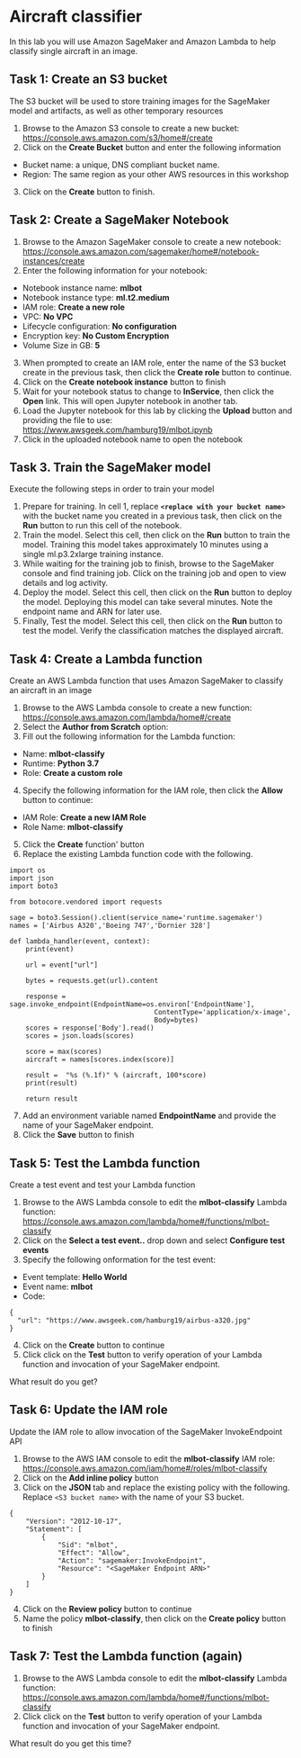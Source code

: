 
# Aircraft classifier
In this lab you will use Amazon SageMaker and Amazon Lambda to help classify single aircraft in an image.

## Task 1: Create an S3 bucket
The S3 bucket will be used to store training images for the SageMaker model and artifacts, as well as other temporary resources
1. Browse to the Amazon S3 console to create a new bucket: https://console.aws.amazon.com/s3/home#/create
2. Click on the **Create Bucket** button and enter the following information
* Bucket name: a unique, DNS compliant bucket name.
* Region: The same region as your other AWS resources in this workshop
3. Click on the **Create** button to finish.

## Task 2: Create a SageMaker Notebook
1. Browse to the Amazon SageMaker console to create a new notebook: https://console.aws.amazon.com/sagemaker/home#/notebook-instances/create
2. Enter the following information for your notebook:
* Notebook instance name: **mlbot**
* Notebook instance type: **ml.t2.medium**
* IAM role: **Create a new role**
* VPC: **No VPC**
* Lifecycle configuration: **No configuration**
* Encryption key: **No Custom Encryption**
* Volume Size in GB: **5**
3. When prompted to create an IAM role, enter the name of the S3 bucket create in the previous task, then click the **Create role** button to continue.
4. Click on the **Create notebook instance** button to finish
5. Wait for your notebook status to change to **InService**, then click the **Open** link. This will open Jupyter notebook in another tab.
6. Load the Jupyter notebook for this lab by clicking the **Upload** button and providing the file to use: https://www.awsgeek.com/hamburg19/mlbot.ipynb
7. Click in the uploaded notebook name to open the notebook

## Task 3. Train the SageMaker model
Execute the following steps in order to train your model
1. Prepare for training. In cell 1, replace **```<replace with your bucket name>```** with the bucket name you created in a previous task, then click on the **Run** button to run this cell of the notebook.
2. Train the model. Select this cell, then click on the **Run** button to train the model. Training this model takes approximately 10 minutes using a single ml.p3.2xlarge training instance. 
3. While waiting for the training job to finish, browse to the SageMaker console and find training job. Click on the training job and open to view details and log activity.
4. Deploy the model. Select this cell, then click on the **Run** button to deploy the model. Deploying this model can take several minutes. Note the endpoint name and ARN for later use.
5. Finally, Test the model. Select this cell, then click on the **Run** button to test the model. Verify the classification matches the displayed aircraft.

## Task 4: Create a Lambda function
Create an AWS Lambda function that uses Amazon SageMaker to classify an aircraft in an image
1. Browse to the AWS Lambda console to create a new function: https://console.aws.amazon.com/lambda/home#/create
2. Select the **Author from Scratch** option:
3. Fill out the following information for the Lambda function:
* Name: **mlbot-classify**
* Runtime: **Python 3.7**
* Role: **Create a custom role**
4. Specify the following information for the IAM role, then click the **Allow** button to continue:
* IAM Role: **Create a new IAM Role**
* Role Name: **mlbot-classify**
5. Click the **Create** function' button
6. Replace the existing Lambda function code with the following.
```
import os
import json
import boto3

from botocore.vendored import requests
 
sage = boto3.Session().client(service_name='runtime.sagemaker') 
names = ['Airbus A320','Boeing 747','Dornier 328']

def lambda_handler(event, context):
    print(event)  
 
    url = event["url"]

    bytes = requests.get(url).content
    
    response = sage.invoke_endpoint(EndpointName=os.environ['EndpointName'], 
                                    ContentType='application/x-image', 
                                    Body=bytes)
    scores = response['Body'].read()
    scores = json.loads(scores)

    score = max(scores)
    aircraft = names[scores.index(score)]

    result =  "%s (%.1f)" % (aircraft, 100*score)
    print(result)
    
    return result
```
7. Add an environment variable named **EndpointName** and provide the name of your SageMaker endpoint.
7. Click the **Save** button to finish

## Task 5: Test the Lambda function
Create a test event and test your Lambda function 
1. Browse to the AWS Lambda console to edit the **mlbot-classify** Lambda function: https://console.aws.amazon.com/lambda/home#/functions/mlbot-classify
2. Click on the **Select a test event..** drop down and select **Configure test events**
3. Specify the following onformation for the test event:
* Event template: **Hello World**
* Event name: **mlbot**
* Code:
```
{
  "url": "https://www.awsgeek.com/hamburg19/airbus-a320.jpg"
}
```
4. Click on the **Create** button to continue
5. Click click on the **Test** button to verify operation of your Lambda function and invocation of your SageMaker endpoint.

What result do you get?

## Task 6: Update the IAM role
Update the IAM role to allow invocation of the SageMaker InvokeEndpoint API
1. Browse to the AWS IAM console to edit the **mlbot-classify** IAM role: https://console.aws.amazon.com/iam/home#/roles/mlbot-classify
2. Click on the **Add inline policy** button
3. Click on the **JSON** tab and replace the existing policy with the following. Replace ```<S3 bucket name>``` with the name of your S3 bucket.

```
{
    "Version": "2012-10-17",
    "Statement": [
        {
            "Sid": "mlbot",
            "Effect": "Allow",
            "Action": "sagemaker:InvokeEndpoint",
            "Resource": "<SageMaker Endpoint ARN>"
        }
    ]
}
```
4. Click on the **Review policy** button to continue
5. Name the policy **mlbot-classify**, then click on the **Create policy** button to finish

## Task 7: Test the Lambda function (again)
1. Browse to the AWS Lambda console to edit the **mlbot-classify** Lambda function: https://console.aws.amazon.com/lambda/home#/functions/mlbot-classify
2. Click click on the **Test** button to verify operation of your Lambda function and invocation of your SageMaker endpoint.

What result do you get this time?
